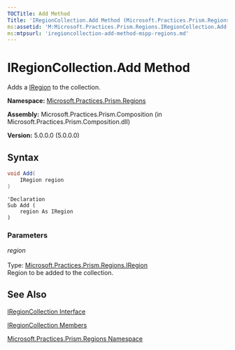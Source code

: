 ```yaml
---
TOCTitle: Add Method
Title: 'IRegionCollection.Add Method (Microsoft.Practices.Prism.Regions)'
ms:assetid: 'M:Microsoft.Practices.Prism.Regions.IRegionCollection.Add(Microsoft.Practices.Prism.Regions.IRegion)'
ms:mtpsurl: 'iregioncollection-add-method-mspp-regions.md'
---
```


# IRegionCollection.Add Method

Adds a [IRegion](https://msdn.microsoft.com/library/microsoft.practices.prism.regions.iregion) to the collection.

**Namespace:** [Microsoft.Practices.Prism.Regions](https://msdn.microsoft.com/library/microsoft.practices.prism.regions)

**Assembly:** Microsoft.Practices.Prism.Composition (in Microsoft.Practices.Prism.Composition.dll)

**Version:** 5.0.0.0 (5.0.0.0)

## Syntax

```C#
void Add(
	IRegion region
)
```

```VB
'Declaration
Sub Add ( 
	region As IRegion
)
```

### Parameters

*region*<br/>  
Type: [Microsoft.Practices.Prism.Regions.IRegion](https://msdn.microsoft.com/library/microsoft.practices.prism.regions.iregion)<br/>
Region to be added to the collection.

## See Also

[IRegionCollection Interface](https://msdn.microsoft.com/library/microsoft.practices.prism.regions.iregioncollection)

[IRegionCollection Members](https://msdn.microsoft.com/en-us/library/microsoft.practices.prism.regions.iregioncollection_members(v=pandp.50))

[Microsoft.Practices.Prism.Regions Namespace](https://msdn.microsoft.com/library/microsoft.practices.prism.regions)
